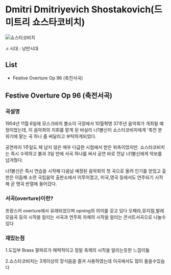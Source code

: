 # Dmitri Dmitriyevich Shostakovich(드미트리 쇼스타코비치)

![쇼스타코비치](https://upload.wikimedia.org/wikipedia/commons/thumb/a/ab/Dmitri_Shostakovich_credit_Deutsche_Fotothek_adjusted.jpg/420px-Dmitri_Shostakovich_credit_Deutsche_Fotothek_adjusted.jpg)

♬시대 : 낭만시대

## List

- Festive Overture Op 96 (축전서곡)

## Festive Overture Op 96 (축전서곡)

### 곡설명

1954년 11월 6일에 모스크바의 볼쇼이 극장에서 10월혁명 37주년 음악회가 개최될 예정이었는데, 이 음악회의 지휘를 맡게 된 바실리 너1볼신이 쇼스타코비치에게 '축전 분위기에 맡는 곡 하나 좀 써달라고 부탁하게되었다.

공연까지 1주일도 채 남지 않은 매우 다급한 시점에서 받은 위촉이었지만. 쇼스타코비치는 즉시 수락하고 불과 3일 만에 서곡 하나를 써서 공연 바로 전날 너1볼신에게 악보를 넘겨줬다.

너1볼신은 즉시 연습을 시작해 다음날 예정된 음악회의 첫 곡으로 올려 인기를 얻었고 출판은 이듬해 소련 국립음악 출판소에서 이루어졌고, 미국,영국 등에서도 연주되기 시작해 곧 명곡 반열에 들어갔다.

### 서곡(overture)이란?

프랑스어 overture에서 유래되었으며 opning의 의미를 갖고 있다
오페라,뮤지컬,발레모음곡 등의 시작을 알리는 서곡과 연주회 자체의 시작을 알리는 콘서트서곡으로 나눌수있다

### 재밌는점

1.도입부 Brass 팡파르가 매력적이고 정말 축제의 시작을 알리는듯한 느낌이듦

2.쇼스타코비치는 3개이상의 장식음을 즐겨 사용하였는데 이곡에서도 많이 들을수있슴다
